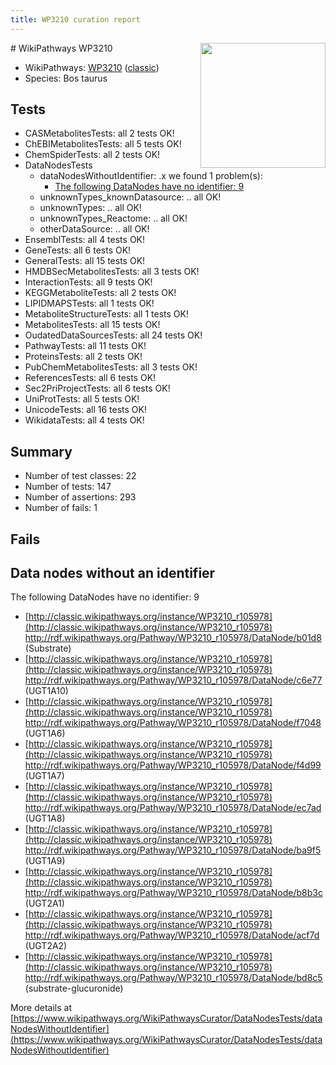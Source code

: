 ```yaml
---
title: WP3210 curation report
---
```


<img style="float: right; width: 200px" src="https://upload.wikimedia.org/wikipedia/commons/thumb/8/83/Wplogo_with_text_500.png/640px-Wplogo_with_text_500.png" />
# WikiPathways WP3210

* WikiPathways: [WP3210](https://wikipathways.org/pathways/WP3210) ([classic](https://classic.wikipathways.org/instance/WP3210))
* Species: Bos taurus
## Tests
* CASMetabolitesTests: all 2 tests OK!
* ChEBIMetabolitesTests: all 5 tests OK!
* ChemSpiderTests: all 2 tests OK!
* DataNodesTests
    * dataNodesWithoutIdentifier: .x we found 1 problem(s):
        * [The following DataNodes have no identifier: 9](#d2d32fa8)
    * unknownTypes_knownDatasource: .. all OK!
    * unknownTypes: .. all OK!
    * unknownTypes_Reactome: .. all OK!
    * otherDataSource: .. all OK!
* EnsemblTests: all 4 tests OK!
* GeneTests: all 6 tests OK!
* GeneralTests: all 15 tests OK!
* HMDBSecMetabolitesTests: all 3 tests OK!
* InteractionTests: all 9 tests OK!
* KEGGMetaboliteTests: all 2 tests OK!
* LIPIDMAPSTests: all 1 tests OK!
* MetaboliteStructureTests: all 1 tests OK!
* MetabolitesTests: all 15 tests OK!
* OudatedDataSourcesTests: all 24 tests OK!
* PathwayTests: all 11 tests OK!
* ProteinsTests: all 2 tests OK!
* PubChemMetabolitesTests: all 3 tests OK!
* ReferencesTests: all 6 tests OK!
* Sec2PriProjectTests: all 6 tests OK!
* UniProtTests: all 5 tests OK!
* UnicodeTests: all 16 tests OK!
* WikidataTests: all 4 tests OK!


## Summary

* Number of test classes: 22
* Number of tests: 147
* Number of assertions: 293
* Number of fails: 1

## Fails

<a name="d2d32fa8" />

## Data nodes without an identifier

The following DataNodes have no identifier: 9

* [http://classic.wikipathways.org/instance/WP3210_r105978](http://classic.wikipathways.org/instance/WP3210_r105978) http://rdf.wikipathways.org/Pathway/WP3210_r105978/DataNode/b01d8 (Substrate)
* [http://classic.wikipathways.org/instance/WP3210_r105978](http://classic.wikipathways.org/instance/WP3210_r105978) http://rdf.wikipathways.org/Pathway/WP3210_r105978/DataNode/c6e77 (UGT1A10)
* [http://classic.wikipathways.org/instance/WP3210_r105978](http://classic.wikipathways.org/instance/WP3210_r105978) http://rdf.wikipathways.org/Pathway/WP3210_r105978/DataNode/f7048 (UGT1A6)
* [http://classic.wikipathways.org/instance/WP3210_r105978](http://classic.wikipathways.org/instance/WP3210_r105978) http://rdf.wikipathways.org/Pathway/WP3210_r105978/DataNode/f4d99 (UGT1A7)
* [http://classic.wikipathways.org/instance/WP3210_r105978](http://classic.wikipathways.org/instance/WP3210_r105978) http://rdf.wikipathways.org/Pathway/WP3210_r105978/DataNode/ec7ad (UGT1A8)
* [http://classic.wikipathways.org/instance/WP3210_r105978](http://classic.wikipathways.org/instance/WP3210_r105978) http://rdf.wikipathways.org/Pathway/WP3210_r105978/DataNode/ba9f5 (UGT1A9)
* [http://classic.wikipathways.org/instance/WP3210_r105978](http://classic.wikipathways.org/instance/WP3210_r105978) http://rdf.wikipathways.org/Pathway/WP3210_r105978/DataNode/b8b3c (UGT2A1)
* [http://classic.wikipathways.org/instance/WP3210_r105978](http://classic.wikipathways.org/instance/WP3210_r105978) http://rdf.wikipathways.org/Pathway/WP3210_r105978/DataNode/acf7d (UGT2A2)
* [http://classic.wikipathways.org/instance/WP3210_r105978](http://classic.wikipathways.org/instance/WP3210_r105978) http://rdf.wikipathways.org/Pathway/WP3210_r105978/DataNode/bd8c5 (substrate-glucuronide)


More details at [https://www.wikipathways.org/WikiPathwaysCurator/DataNodesTests/dataNodesWithoutIdentifier](https://www.wikipathways.org/WikiPathwaysCurator/DataNodesTests/dataNodesWithoutIdentifier)

